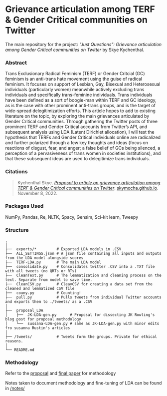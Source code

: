 # Grievance articulation among TERF & Gender Critical communities on Twitter

The main repository for the project: _"Just Questions": Grievance articulation among Gender Critical communities on Twitter_ by Skye Kychenthal.

### Abstract

Trans Exclusionary Radical Feminism (TERF) or Gender Critcial (GC) feminism is an anti-trans hate movement using the guise of radical feminism. It focuses on support of Lesbian, Gay, Bisexual and Heterosexual individuals (particularly women) meanwhile actively excluding trans individuals and specifically trans-feminine individuals. Trans individuals have been defined as a sort of boogie-man within TERF and GC ideology, as is the case with other prominent anti-trans groups, and is the target of wide-spread delegitimization efforts. This article hopes to add to existing literature on the topic, by exploring the main grievances articulated by Gender Critical communities. Through gathering the Twitter posts of three prominent TERF and Gender Critical accounts from Twitter’s API, and subsequent analysis using LDA (Latent Dirichlet allocation), I will test the hypothesis that TERFs and Gender Critical individuals online are radicalized and further polarized through a few key thoughts and ideas (focus on reactions of disgust, fear, and anger; a false belief of GCs being silenced, a perception of a pervasiveness of trans women in societies institutions), and that these subsequent ideas are used to delegitimize trans individuals. 

### Citations

> Kychenthal Skye. _[Proposal to article on grievance articulation among TERF & Gender Critical communities on Twitter](https://skymocha.github.io/Papers/Proopsal_Twitter_TERF_Grievance_Articulation.pdf)_. [skymocha.github.io](https://skymocha.github.io). November 8, 2022.

### Packages Used

NumPy, Pandas, Re, NLTK, Spacy, Gensim, Sci-kit learn, Tweepy

### Structure

```
.
│ 
├──  exports/*         # Exported LDA models in .CSV
├──  ALL_SETTINGS.json # A json file containing all inputs and outputs from the LDA model alongside scores
├──  TERF-LDA.py       # The main LDA model
├──  consolidate.py    # Consolidates twitter .CSV into a .TXT file with all tweets (no QRTs or RTs) 
├──  CleanText.py      # The lemmatization and cleaning process on the text. Separate from model to save time.
├──  CleanCSV.py       # CleavCSV for creating a data set from the cleaned and lemmatized CSV file
├──  couny.py          # Counting!
├──  pull.py           # Pulls tweets from individual Twitter accounts and exports them to ./tweets/ as a .CSV
│   
├──  proposal_LDA
│    ├──  JK-LDA-gen.py      # Proposal for dissecting JK Rowling's blog post for proposal methodology
│    └──  sussana-LDA-gen.py # same as JK-LDA-gen.py with minor edits fro susanna Rustin's articles 
│
├── /tweets/           # Tweets form the groups. Private for ethical reasons.
│
└── README.md  
```

### Methodology

Refer to the [proposal](https://skymocha.github.io/Papers/Proopsal_Twitter_TERF_Grievance_Articulation.pdf) and [final paper]() for methodology

Notes taken to document methodology and fine-tuning of LDA can be found in [/notes/](/notes/)
